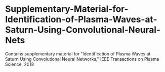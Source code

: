 # Supplementary-Material-for-Identification-of-Plasma-Waves-at-Saturn-Using-Convolutional-Neural-Nets
Contains supplementary material for "Identification of Plasma Waves at Saturn Using Convolutional Neural Networks," IEEE Transactions on Plasma Science, 2018
